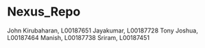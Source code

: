 # Nexus_Repo

John Kirubaharan, L00187651
Jayakumar, L00187728
Tony Joshua, L00187464
Manish, L00187738
Sriram, L00187451